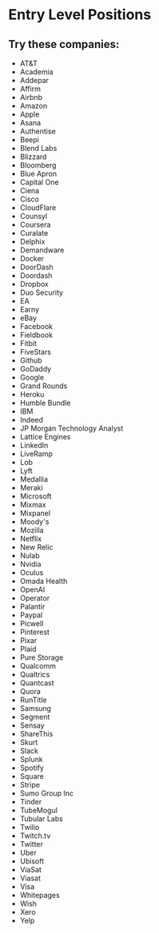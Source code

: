 # Entry Level Positions

## Try these companies:
* AT&T
* Academia
* Addepar
* Affirm
* Airbnb
* Amazon
* Apple
* Asana
* Authentise
* Beepi
* Blend Labs
* Blizzard
* Bloomberg
* Blue Apron
* Capital One
* Ciena
* Cisco
* CloudFlare
* Counsyl
* Coursera
* Curalate
* Delphix
* Demandware
* Docker
* DoorDash
* Doordash
* Dropbox
* Duo Security
* EA
* Earny
* eBay
* Facebook
* Fieldbook
* Fitbit
* FiveStars
* Github
* GoDaddy
* Google
* Grand Rounds
* Heroku
* Humble Bundle
* IBM
* Indeed
* JP Morgan Technology Analyst
* Lattice Engines
* LinkedIn
* LiveRamp
* Lob
* Lyft
* Medallia
* Meraki
* Microsoft
* Mixmax
* Mixpanel
* Moody's
* Mozilla
* Netflix
* New Relic
* Nulab
* Nvidia
* Oculus
* Omada Health
* OpenAI
* Operator
* Palantir
* Paypal
* Picwell
* Pinterest
* Pixar
* Plaid
* Pure Storage
* Qualcomm
* Qualtrics
* Quantcast
* Quora
* RunTitle
* Samsung
* Segment
* Sensay
* ShareThis
* Skurt
* Slack
* Splunk
* Spotify
* Square
* Stripe
* Sumo Group Inc
* Tinder
* TubeMogul
* Tubular Labs
* Twilio
* Twitch.tv
* Twitter
* Uber
* Ubisoft
* ViaSat
* Viasat
* Visa
* Whitepages
* Wish
* Xero
* Yelp
